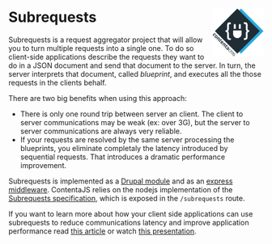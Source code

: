 # Subrequests <img align="right" src="./logo.svg" alt="Contenta logo" title="Contenta logo" width="100">

Subrequests is a request aggregator project that will allow you to turn multiple
requests into a single one. To do so client-side applications describe the
requests they want to do in a JSON document and send that document to the
server. In turn, the server interprets that document, called _blueprint_, and
executes all the those requests in the clients behalf.

There are two big benefits when using this approach:
  - There is only one round trip between server an client. The client to server
  communications may be weak (ex: over 3G), but the server to server
  communications are always very reliable.
  - If your requests are resolved by the same server processing the blueprints,
  you eliminate completaly the latency introduced by sequential requests. That
  introduces a dramatic performance improvement.

Subrequests is implemented as a [Drupal module](https://www.drupal.org/project/subrequests)
and as an [express middleware](https://github.com/e0ipso/subrequests-express).
ContentaJS relies on the nodejs implementation of the
[Subrequests specification](http://cgit.drupalcode.org/subrequests/tree/SPECIFICATION.md),
which is exposed in the `/subrequests` route.

If you want to learn more about how your client side applications can use
subrequests to reduce communications latency and improve application performance
read [this article](https://www.lullabot.com/articles/incredible-decoupled-performance-with-subrequests)
or watch [this presentation](https://events.drupal.org/nashville2018/sessions/decoupled-drupal-hard-problems).
